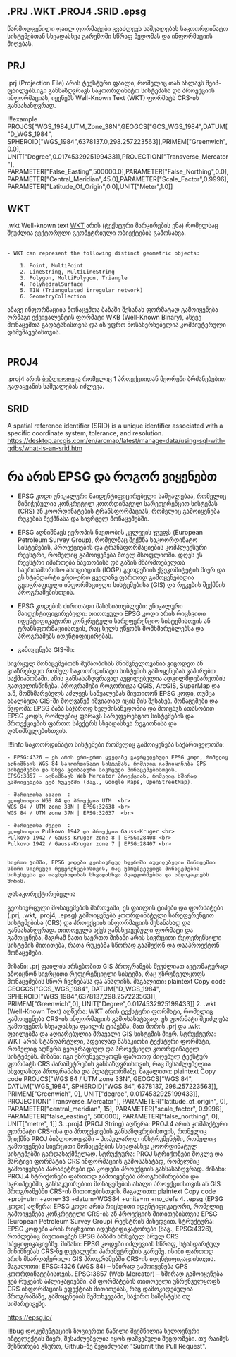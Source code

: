 ## .PRJ .WKT .PROJ4 .SRID .epsg 
 წარმოდგენილი ფაილ ფორმატები გვაძლევს საშუალებას საკოორდინატო სისტემებთან სხვადასხვა გარემოში სწრაფ წვდომას და ინფორმაციის მიღებას.

## PRJ
 .prj (Projection File) არის ტექსტური ფაილი, რომელიც თან ახლავს შეიპ-ფაილებს.იგი განსაზღვრავს საკოორდინატო სისტემასა და პროექციის ინფორმაციას, იყენებს Well-Known Text (WKT) ფორმატს CRS-ის განსასაზღვრად. <br>

!!!example
    PROJCS["WGS_1984_UTM_Zone_38N",GEOGCS["GCS_WGS_1984",DATUM["D_WGS_1984", <br>SPHEROID["WGS_1984",6378137.0,298.257223563]],PRIMEM["Greenwich",0.0],<br>UNIT["Degree",0.0174532925199433]],PROJECTION["Transverse_Mercator"],<br>PARAMETER["False_Easting",500000.0],PARAMETER["False_Northing",0.0],<br>PARAMETER["Central_Meridian",45.0],PARAMETER["Scale_Factor",0.9996],<br>PARAMETER["Latitude_Of_Origin",0.0],UNIT["Meter",1.0]]

## WKT
 .wkt Well-known text [WKT](https://en.wikipedia.org/wiki/Well-known_text_representation_of_geometry) არის (ტექსტური მარკირების ენა) რომელსაც შეუძლია ვექტორული გეომეტრიული ობიექტების გამოსახვა.  <br><br>

    - WKT can represent the following distinct geometric objects:

        1. Point, MultiPoint
        2. LineString, MultiLineString
        3. Polygon, MultiPolygon, Triangle
        4. PolyhedralSurface
        5. TIN (Triangulated irregular network)
        6. GeometryCollection 

ამავე ინფორმაციის მონაცემთა ბაზაში შესანახ ფორმატად გამოიყენება ორმაგი ექვივალენტის ფორმატი WKB (Well-Known Binary), ასევე მონაცემთა გადატანისთვის და ის უფრო მოსახერხებელია კომპიუტერული დამუშავებისთვის. <br><br>
  
## PROJ4
.proj4 არის [ბიბლიოთეკა](https://en.wikipedia.org/wiki/PROJ) რომელიც 1 პროექციიდან მეორეში ბრძანებებით გადაყვანის საშუალებას იძლევა. 

## SRID

A spatial reference identifier (SRID) is a unique identifier associated with a specific coordinate system, tolerance, and resolution.
https://desktop.arcgis.com/en/arcmap/latest/manage-data/using-sql-with-gdbs/what-is-an-srid.htm


# რა არის EPSG და როგორ ვიყენებთ

- EPSG კოდი უნიკალური მაიდენტიფიცირებელი საშუალებაა, რომელიც მინიჭებულია კონკრეტულ კოორდინატულ სარეფერენციო სისტემას (CRS) ან კოორდინატების ტრანსფორმაციას, რომელიც გამოიყენება რუკების შექმნასა და სივრცულ მონაცემებში. 

- EPSG აღნიშნავს ევროპის ნავთობის კვლევის ჯგუფს (European Petroleum Survey Group), რომელმაც შექმნა საკოორდინატო სისტემების, პროექციების და ტრანსფორმაციების კომპლექსური რეესტრი, რომელიც გამოიყენება მთელ მსოფლიოში. დღეს ეს რეესტრი იმართება ნავთობისა და გაზის მწარმოებელთა საერთაშორისო ასოციაციის (IOGP) გეოდეზიის ქვეკომიტეტის მიერ და ეს სტანდარტი ერთ-ერთ ყველაზე ფართოდ გამოყენებადია გეოგრაფიული ინფორმაციული სისტემებისა (GIS) და რუკების შექმნის პროგრამებისთვის.

- EPSG კოდების ძირითადი მახასიათებლები:
უნიკალური მაიდენტიფიცირებელი: თითოეული EPSG კოდი არის რიცხვითი იდენტიფიკატორი კონკრეტული სარეფერენციო სისტემისთვის ან ტრანსფორმაციისთვის, რაც ხელს უწყობს მომხმარებლებსა და პროგრამებს იდენტიფიცირებას.

- გამოყენება GIS-ში:

სივრცულ მონაცემებთან მუშაობისას მნიშვნელოვანია ვიცოდეთ ან ვიაზრებდეთ რომელ საკოორდინატო სისტემის გამოყენებას ვაპირებთ საქმიანობაში. ამის განსასაზღვრავად აუცილებელია ადგილმდებარეობის გათვალისწინება.
პროგრამები როგორიცაა QGIS, ArcGIS, SuperMap და ა.შ, მომხმარებელს აძლევს საშუალებას მიუთითონ EPSG კოდი, თუმცა ახალბედა GIS-ში მოღვაწემ იშვიათად იცის მის შესახებ.
მონაცემები და წვდომა: EPSG ბაზა საჯაროდ ხელმისაწვდომია და მოიცავს ათასობით EPSG კოდს, რომლებიც ფარავს სარეფერენციო სისტემების და პროექციების ფართო სპექტრს სხვადასხვა რეგიონისა და დანიშნულებისთვის.

!!!info
    საკოორდინატო სისტემები რომელიც გამოიყენება საქართველოში:

    - EPSG:4326 – ეს არის ერთ-ერთი ყველაზე გავრცელებული EPSG კოდი, რომელიც აღნიშნავს WGS 84 საკოორდინატო სისტემას, რომელიც გამოიყენება GPS სისტემებში და სხვა გლობალური სივრცული მონაცემებისთვის.
    EPSG:3857 – აღნიშნავს Web Mercator პროექციას, რომელიც ხშირად გამოიყენება ვებ რუკებში (მაგ., Google Maps, OpenStreetMap).

    - მართკუთხა ახალი  :
    ელიფსოიდია WGS 84 და პროექცია UTM  <br>
    WGS 84 / UTM zone 38N | EPSG:32638 <br>
    WGS 84 / UTM zone 37N | EPSG:32637  <br>

    - მართკუთხა ძველი  :
    ელიფსოიდია Pulkovo 1942 და პროექცია Gauss-Kruger <br>
    Pulkovo 1942 / Gauss-Kruger zone 8 | EPSG:28408 <br>
    Pulkovo 1942 / Gauss-Kruger zone 7 | EPSG:28407 <br>


    საერთო ჯამში, EPSG კოდები გეოსივრცულ სფეროში აუცილებელია მონაცემთა სწორი სივრცული რეფერენცებისთვის, რაც უზრუნველყოფს მონაცემების სიზუსტესა და თავსებადობას სხვადასხვა პლატფორმებსა და აპლიკაციებს შორის.

დასაკორექტირებელია

გეოსივრცული მონაცემების მართვაში, ეს ფაილის ტიპები და ფორმატები (.prj, .wkt, .proj4, .epsg) გამოიყენება კოორდინატული სარეფერენციო სისტემებისა (CRS) და პროექციის ინფორმაციის შესანახად და განსასაზღვრად. თითოეულს აქვს განსხვავებული ფორმატი და გამოყენება, მაგრამ მათი საერთო მიზანი არის სივრცითი რეფერენსული სისტემის მითითება, რათა რუკებმა სწორად გააშუქონ და დააპროექტონ მონაცემები.


მიზანი: .prj ფაილის არსებობით GIS პროგრამებს შეუძლიათ ავტომატურად ამოიცნონ სივრცითი რეფერენციული სისტემა, რაც უზრუნველყოფს მონაცემების სწორ ჩვენებასა და ანალიზს.
მაგალითი:
plaintext
Copy code
GEOGCS["GCS_WGS_1984", DATUM["D_WGS_1984", SPHEROID["WGS_1984",6378137,298.257223563]], PRIMEM["Greenwich",0], UNIT["Degree",0.0174532925199433]]
2. .wkt (Well-Known Text)
აღწერა: WKT არის ტექსტური ფორმატი, რომელიც გამოიყენება CRS-ის ინფორმაციის გამოსახატავად. ეს ფორმატი შეიძლება გამოიყენოს სხვადასხვა ფაილის ტიპებმა, მათ შორის .prj და .wkt ფაილებმა და აღიარებულია მრავალი GIS სისტემის მიერ.
სტრუქტურა: WKT არის სტანდარტული, ადვილად წასაკითხი ტექსტური ფორმატი, რომელიც აღწერს გეოგრაფიულ და პროექციულ კოორდინატულ სისტემებს.
მიზანი: იგი უზრუნველყოფს ფართოდ მიღებულ ტექსტურ ფორმატს CRS პარამეტრების განსაზღვრისთვის, რაც შესაძლებელია სხვადასხვა პროგრამასა და პლატფორმაზე.
მაგალითი:
plaintext
Copy code
PROJCS["WGS 84 / UTM zone 33N", GEOGCS["WGS 84", DATUM["WGS_1984", SPHEROID["WGS 84", 6378137, 298.257223563]], PRIMEM["Greenwich", 0], UNIT["degree", 0.0174532925199433]], PROJECTION["Transverse_Mercator"], PARAMETER["latitude_of_origin", 0], PARAMETER["central_meridian", 15], PARAMETER["scale_factor", 0.9996], PARAMETER["false_easting", 500000], PARAMETER["false_northing", 0], UNIT["metre", 1]]
3. .proj4 (PROJ String)
აღწერა: PROJ.4 არის კომპაქტური ფორმატი CRS-ისა და პროექციების განსაზღვრებისთვის, რომელიც შეიქმნა PROJ ბიბლიოთეკაში – პოპულარულ ინსტრუმენტში, რომელიც გამოიყენება სივრცითი მონაცემების სხვადასხვა კოორდინატულ სისტემებში გარდასაქმნელად.
სტრუქტურა: PROJ სტრიქონები მოკლე და მარტივი ფორმატია CRS ინფორმაციის გამოსახატად, რომელშიც გამოიყენება პარამეტრები და კოდები პროექციის განსასაზღვრად.
მიზანი: PROJ.4 სტრიქონები ფართოდ გამოიყენება პროგრამირებაში და სკრიპტებში, განსაკუთრებით მონაცემების ახალი პროექციისთვის ან GIS პროგრამებში CRS-ის მითითებისთვის.
მაგალითი:
plaintext
Copy code
+proj=utm +zone=33 +datum=WGS84 +units=m +no_defs
4. .epsg (EPSG კოდი)
აღწერა: EPSG კოდი არის რიცხვითი იდენტიფიკატორი, რომელიც გამოიყენება კონკრეტული CRS-ის ან პროექციის მითითებისთვის EPSG (European Petroleum Survey Group) რეესტრის მიხედვით.
სტრუქტურა: EPSG კოდები არის რიცხვითი იდენტიფიკატორები (მაგ., EPSG:4326), რომლებიც მიუთითებენ EPSG ბაზაში არსებულ სრულ CRS სპეციფიკაციებზე.
მიზანი: EPSG კოდები იძლევიან სწრაფ, სტანდარტულ მინიშნებას CRS-ზე დეტალური პარამეტრების გარეშე. ისინი ფართოდ არის მხარდაჭერილი GIS პროგრამებში CRS-ის იდენტიფიკაციისთვის.
მაგალითი:
EPSG:4326 (WGS 84) – ხშირად გამოიყენება GPS კოორდინატებისთვის.
EPSG:3857 (Web Mercator) – ხშირად გამოიყენება ვებ რუკების აპლიკაციებში.
ამ ფორმატების თითოეული უზრუნველყოფს CRS ინფორმაციის ეფექტიან მითითებას, რაც დამოკიდებულია პროგრამაზე, გამოყენების შემთხვევაში, საჭირო სიზუსტესა თუ სიმარტივეზე.

https://epsg.io/

!!!bug
    დოკუმენტაციის ზოგიერთი ნაწილი შექმნილია ხელოვნური ინტელექტის მიერ, შესაძლებელია იყოს დაშვებული შეცდომები.
    თუ რაიმეს შესწორება გსურთ, Github-ზე შეგიძლიათ "Submit the Pull Request". 